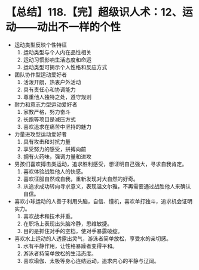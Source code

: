 # 【总结】118.【完】超级识人术：12、运动——动出不一样的个性

-   运动类型反映个性特征
    1.  运动类型与个人内在品性相关
    2.  运动习惯影响生活态度和命运
    3.  运动类型可揭示个人性格和反应方式
-   团队协作型运动爱好者
    1.  活泼开朗，热衷户外活动
    2.  具有责任心和协调能力
    3.  尊重他人独特之处，遵守规则
-   耐力和意志力型运动爱好者
    1.  家教严格，努力奋斗
    2.  长跑等项目是减压方式
    3.  喜欢追求在痛苦中坚持的魅力
-   力量进攻型运动爱好者
    1.  具有攻击和对抗力量
    2.  享受努力的感受，拼搏向前
    3.  拥有火药味，强调力量和进攻
-   男孩们喜欢搏击类运动，追求胜利感受，想证明自己强大，寻求自我肯定。
    1.  喜欢体验战胜他人的快感。
    2.  喜欢征服自然或自我，重新发现对大自然的好奇。
    3.  从追求成功转向寻求意义，表现温文尔雅，不再需要通过战胜他人来确认自信。
-   喜欢小球运动的人善于利用头脑，自信、懂机，喜欢单打独斗，追求机会证明实力。
    1.  喜欢战术和技术并重。
    2.  在职场上表现出头脑冷静，思维敏捷。
    3.  目的是抓住对手的空档，使对手暴露破绽。
-   喜欢水上运动的人透露出灵气，游泳者简单放松，享受水的亲切感。
    1.  水有平静作用，让性格暴躁者变得平和。
    2.  游泳者持简单放松的生活态度。
    3.  喜欢瑜伽、太极等身心连结运动，追求内心的平静与辽阔。